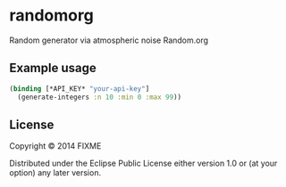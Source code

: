 # randomorg

Random generator via atmospheric noise Random.org

## Example usage

``` clojure
(binding [*API_KEY* "your-api-key"]
  (generate-integers :n 10 :min 0 :max 99))
```

## License

Copyright © 2014 FIXME

Distributed under the Eclipse Public License either version 1.0 or (at your option) any later version.
